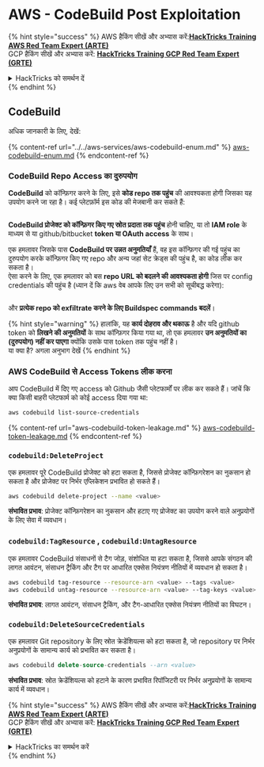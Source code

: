 # AWS - CodeBuild Post Exploitation

{% hint style="success" %}
AWS हैकिंग सीखें और अभ्यास करें:<img src="/.gitbook/assets/image.png" alt="" data-size="line">[**HackTricks Training AWS Red Team Expert (ARTE)**](https://training.hacktricks.xyz/courses/arte)<img src="/.gitbook/assets/image.png" alt="" data-size="line">\
GCP हैकिंग सीखें और अभ्यास करें: <img src="/.gitbook/assets/image (2).png" alt="" data-size="line">[**HackTricks Training GCP Red Team Expert (GRTE)**<img src="/.gitbook/assets/image (2).png" alt="" data-size="line">](https://training.hacktricks.xyz/courses/grte)

<details>

<summary>HackTricks को समर्थन दें</summary>

* [**सदस्यता योजनाओं**](https://github.com/sponsors/carlospolop) की जाँच करें!
* **शामिल हों** 💬 [**Discord समूह**](https://discord.gg/hRep4RUj7f) या [**telegram समूह**](https://t.me/peass) या **हमें फॉलो करें** **Twitter** 🐦 [**@hacktricks\_live**](https://twitter.com/hacktricks\_live)** पर।**
* **हैकिंग ट्रिक्स साझा करें** [**HackTricks**](https://github.com/carlospolop/hacktricks) और [**HackTricks Cloud**](https://github.com/carlospolop/hacktricks-cloud) github repos में PRs सबमिट करके।

</details>
{% endhint %}

## CodeBuild

अधिक जानकारी के लिए, देखें:

{% content-ref url="../../aws-services/aws-codebuild-enum.md" %}
[aws-codebuild-enum.md](../../aws-services/aws-codebuild-enum.md)
{% endcontent-ref %}

### CodeBuild Repo Access का दुरुपयोग

**CodeBuild** को कॉन्फ़िगर करने के लिए, इसे **कोड repo तक पहुंच** की आवश्यकता होगी जिसका यह उपयोग करने जा रहा है। कई प्लेटफ़ॉर्म इस कोड की मेजबानी कर सकते हैं:

<figure><img src="../../../../.gitbook/assets/image (96).png" alt=""><figcaption></figcaption></figure>

**CodeBuild प्रोजेक्ट को कॉन्फ़िगर किए गए स्रोत प्रदाता तक पहुंच** होनी चाहिए, या तो **IAM role** के माध्यम से या github/bitbucket **token या OAuth access** के साथ।

एक हमलावर जिसके पास **CodeBuild पर उन्नत अनुमतियाँ** हैं, वह इस कॉन्फ़िगर की गई पहुंच का दुरुपयोग करके कॉन्फ़िगर किए गए repo और अन्य जहां सेट क्रेड्स की पहुंच है, का कोड लीक कर सकता है।\
ऐसा करने के लिए, एक हमलावर को बस **repo URL को बदलने की आवश्यकता होगी** जिस पर config credentials की पहुंच है (ध्यान दें कि aws वेब आपके लिए उन सभी को सूचीबद्ध करेगा):

<figure><img src="../../../../.gitbook/assets/image (107).png" alt=""><figcaption></figcaption></figure>

और **प्रत्येक repo को exfiltrate करने के लिए Buildspec commands बदलें**।

{% hint style="warning" %}
हालांकि, यह **कार्य दोहराव और थकाऊ** है और यदि github token को **लिखने की अनुमतियों** के साथ कॉन्फ़िगर किया गया था, तो एक हमलावर **उन अनुमतियों का (दुरुपयोग) नहीं कर पाएगा** क्योंकि उसके पास token तक पहुंच नहीं है।\
या क्या है? अगला अनुभाग देखें
{% endhint %}

### AWS CodeBuild से Access Tokens लीक करना

आप CodeBuild में दिए गए access को Github जैसी प्लेटफार्मों पर लीक कर सकते हैं। जांचें कि क्या किसी बाहरी प्लेटफार्म को कोई access दिया गया था:
```bash
aws codebuild list-source-credentials
```
{% content-ref url="aws-codebuild-token-leakage.md" %}
[aws-codebuild-token-leakage.md](aws-codebuild-token-leakage.md)
{% endcontent-ref %}

### `codebuild:DeleteProject`

एक हमलावर पूरे CodeBuild प्रोजेक्ट को हटा सकता है, जिससे प्रोजेक्ट कॉन्फ़िगरेशन का नुकसान हो सकता है और प्रोजेक्ट पर निर्भर एप्लिकेशन प्रभावित हो सकते हैं।
```bash
aws codebuild delete-project --name <value>
```
**संभावित प्रभाव**: प्रोजेक्ट कॉन्फ़िगरेशन का नुकसान और हटाए गए प्रोजेक्ट का उपयोग करने वाले अनुप्रयोगों के लिए सेवा में व्यवधान।

### `codebuild:TagResource` , `codebuild:UntagResource`

एक हमलावर CodeBuild संसाधनों से टैग जोड़, संशोधित या हटा सकता है, जिससे आपके संगठन की लागत आवंटन, संसाधन ट्रैकिंग और टैग पर आधारित एक्सेस नियंत्रण नीतियों में व्यवधान हो सकता है।
```bash
aws codebuild tag-resource --resource-arn <value> --tags <value>
aws codebuild untag-resource --resource-arn <value> --tag-keys <value>
```
**संभावित प्रभाव**: लागत आवंटन, संसाधन ट्रैकिंग, और टैग-आधारित एक्सेस नियंत्रण नीतियों का विघटन।

### `codebuild:DeleteSourceCredentials`

एक हमलावर Git repository के लिए स्रोत क्रेडेंशियल्स को हटा सकता है, जो repository पर निर्भर अनुप्रयोगों के सामान्य कार्य को प्रभावित कर सकता है।
```sql
aws codebuild delete-source-credentials --arn <value>
```
**संभावित प्रभाव**: स्रोत क्रेडेंशियल्स को हटाने के कारण प्रभावित रिपॉजिटरी पर निर्भर अनुप्रयोगों के सामान्य कार्य में व्यवधान।

{% hint style="success" %}
AWS हैकिंग सीखें और अभ्यास करें:<img src="/.gitbook/assets/image.png" alt="" data-size="line">[**HackTricks Training AWS Red Team Expert (ARTE)**](https://training.hacktricks.xyz/courses/arte)<img src="/.gitbook/assets/image.png" alt="" data-size="line">\
GCP हैकिंग सीखें और अभ्यास करें: <img src="/.gitbook/assets/image (2).png" alt="" data-size="line">[**HackTricks Training GCP Red Team Expert (GRTE)**<img src="/.gitbook/assets/image (2).png" alt="" data-size="line">](https://training.hacktricks.xyz/courses/grte)

<details>

<summary>HackTricks का समर्थन करें</summary>

* [**सदस्यता योजनाओं**](https://github.com/sponsors/carlospolop) की जाँच करें!
* **शामिल हों** 💬 [**Discord समूह**](https://discord.gg/hRep4RUj7f) या [**telegram समूह**](https://t.me/peass) या **हमें** **Twitter** 🐦 पर **फॉलो करें** [**@hacktricks\_live**](https://twitter.com/hacktricks\_live)**.**
* **PRs सबमिट करके हैकिंग ट्रिक्स साझा करें** [**HackTricks**](https://github.com/carlospolop/hacktricks) और [**HackTricks Cloud**](https://github.com/carlospolop/hacktricks-cloud) github रिपॉजिटरी में।

</details>
{% endhint %}
